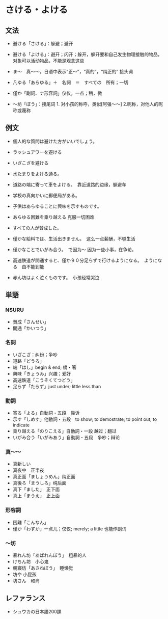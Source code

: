 # さける・よける

## 文法

- 避ける「さける」：躲避；避开
- 避ける「よける」：避开；闪开；躲开，躲开要和自己发生物理接触的物品，对象可以活动物品，不能是观念这些

- ま〜　真～～，日语中表示“正～”，“真的”，“纯正的” 接头词

- 凡ゆる「あらゆる」＋　名詞　＝　すべての　所有；一切

- 僅か「副詞、ナ形容詞」仅仅，一点；稍，微

- 〜坊「ぼう」：接尾词  1. 对小孩的称呼，类似[阿强～～] 2.昵称，对他人的昵称或蔑称

## 例文

- 個人的な質問は避けた方がいいでしょう。
- ラッシュアワーを避ける
- いざこざを避ける

- 水たまりをよける通る。
- 道路の端に寄って車をよける。　靠近道路的边缘，躲避车

- 学校の真向かいに郵便局がある。

- 子供はあらゆることに興味を示すものです。
- あらゆる困難を乗り越える 克服一切困难
- すべての人が賛成した。

- 僅かな給料では、生活出きません。　这么一点薪酬，不够生活
- 僅かなことでいがみ合う。　で因为～ 因为一些小事，在争论。
- 高速鉄道が開通すると、僅か９０分足らずで行けるようになる。　ようになる　由不能到能

- 赤ん坊はよく泣くものです。　小孩经常哭泣

## 単語

### NSURU

- 賛成「さんせい」
- 開通「かいつう」

### 名詞

- いざこざ：纠纷；争吵
- 道路「どうろ」
- 端「はし」begin & end; 橋・箸
- 興味「きょうみ」兴趣；爱好
- 高速鉄道「こうそくてつどう」
- 足らず「たらず」just under; little less than

### 動詞

- 寄る「よる」自動詞・五段　靠诉
- 示す「しめす」他動詞・五段　to show; to demostrate; to point out; to indicate
- 乗り越える「のりこえる」自動詞・一段 越过；翻过
- いがみ合う「いがみあう」自動詞・五段　争吵；辩论

### 真〜〜

- 真新しい
- 真夜中　正半夜
- 真正面「ましょうめん」纯正面
- 真後ろ「まうしろ」纯后面
- 真下「ました」　正下面
- 真上「まうえ」　正上面

### 形容詞

- 困難「こんなん」
- 僅か「わずか」一点儿；仅仅; merely; a little 也能作副词

### 〜坊

- 暴れん坊「あばれんぼう」　粗暴的人
- けちん坊　小心鬼
- 朝寝坊「あさねぼう」　睡懒觉
- 坊や 小屁孩
- 坊さん　和尚

## レファランス

- シュウカの日本語200課
